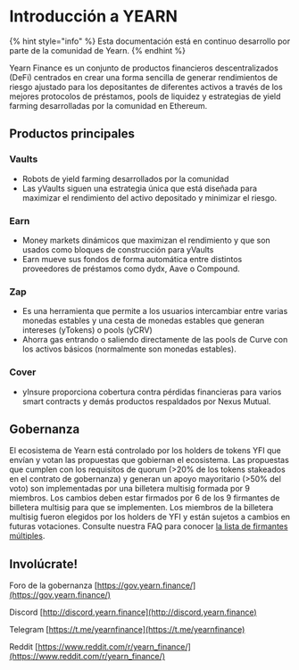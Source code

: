 # Introducción a YEARN

{% hint style="info" %}
Esta documentación está en continuo desarrollo por parte de la comunidad de Yearn.
{% endhint %}

Yearn Finance es un conjunto de productos financieros descentralizados \(DeFi\) centrados en crear una forma sencilla de generar rendimientos de riesgo ajustado para los depositantes de diferentes activos a través de los mejores protocolos de préstamos, pools de liquidez y estrategias de yield farming desarrolladas por la comunidad en Ethereum.

## Productos principales

### Vaults

- Robots de yield farming desarrollados por la comunidad
- Las yVaults siguen una estrategia única que está diseñada para maximizar el rendimiento del activo depositado y minimizar el riesgo.

### Earn

- Money markets dinámicos que maximizan el rendimiento y que son usados como bloques de construcción para yVaults
- Earn mueve sus fondos de forma automática entre distintos proveedores de préstamos como dydx, Aave o Compound.

### Zap

- Es una herramienta que permite a los usuarios intercambiar entre varias monedas estables y una cesta de monedas estables que generan intereses \(yTokens\) o pools \(yCRV\)
- Ahorra gas entrando o saliendo directamente de las pools de Curve con los activos básicos (normalmente son monedas estables).

### Cover

- yInsure proporciona cobertura contra pérdidas financieras para varios smart contracts y demás productos respaldados por Nexus Mutual.

## Gobernanza

El ecosistema de Yearn está controlado por los holders de tokens YFI que envían y votan las propuestas que gobiernan el ecosistema. Las propuestas que cumplen con los requisitos de quorum \(&gt;20% de los tokens stakeados en el contrato de gobernanza\) y generan un apoyo mayoritario \(&gt;50% del voto\) son implementadas por una billetera multisig formada por 9 miembros. Los cambios deben estar firmados por 6 de los 9 firmantes de billetera multisig para que se implementen. Los miembros de la billetera multisig fueron elegidos por los holders de YFI y están sujetos a cambios en futuras votaciones. Consulte nuestra FAQ para conocer [la lista de firmantes múltiples](https://docs.yearn.finance/faq#who-are-the-9-multisig-signers).


## Involúcrate! 

Foro de la gobernanza [https://gov.yearn.finance/](https://gov.yearn.finance/)

Discord [http://discord.yearn.finance](http://discord.yearn.finance)

Telegram [https://t.me/yearnfinance](https://t.me/yearnfinance)

Reddit [https://www.reddit.com/r/yearn_finance/](https://www.reddit.com/r/yearn_finance/)
